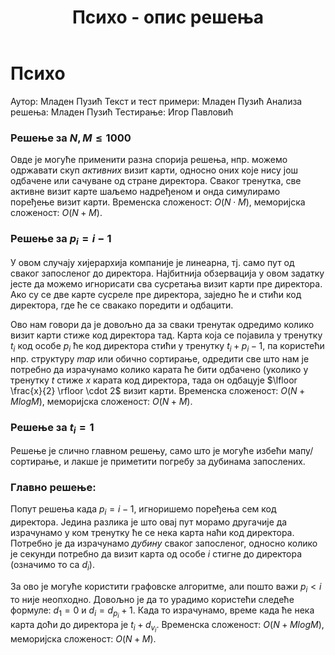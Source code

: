 ﻿---
title: Психо - опис решења
---

# Психо

Аутор: Младен Пузић
Текст и тест примери: Младен Пузић
Анализа решења: Младен Пузић
Тестирање: Игор Павловић

### Решење за $N, M \leq 1000$
Овде је могуће применити разна спорија решења, нпр. можемо одржавати скуп *активних* визит карти, односно оних које нису још одбачене или сачуване од стране директора. Сваког тренутка, све активне визит карте шаљемо надређеном и онда симулирамо поређење визит карти. Временска сложеност: $O(N\cdot M)$, меморијска сложеност: $O(N+M)$.

### Решење за $p_i = i-1$
У овом случају хијерархија компаније је линеарна, тј. само пут од сваког запосленог до директора. Најбитнија обзервација у овом задатку јесте да можемо игнорисати сва сусретања визит карти пре директора. Ако су се две карте сусреле пре директора, заједно ће и стићи код директора, где ће се свакако поредити и одбацити.

Ово нам говори да је довољно да за сваки тренутак одредимо колико визит карти стиже код директора тад. Карта која се појавила у тренутку $t_i$ код особе $p_i$ ће код директора стићи у тренутку $t_i+p_i-1$, па користећи нпр. структуру *map* или обично сортирање, одредити све што нам је потребно да израчунамо колико карата ће бити одбачено (уколико у тренутку $t$ стиже $x$ карата код директора, тада он одбацује $\lfloor \frac{x}{2} \rfloor \cdot 2$ визит карти. Временска сложеност: $O(N+MlogM)$, меморијска сложеност: $O(N+M)$. 

### Решење за $t_i = 1$
Решење је слично главном решењу, само што је могуће избећи мапу/сортирање, и лакше је приметити погребу за дубинама запослених.

### Главно решење:
Попут решења када $p_i = i-1$, игноришемо поређења сем код директора. Једина разлика је што овај пут морамо другачије да израчунамо у ком тренутку ће се нека карта наћи код директора. Потребно је да израчунамо *дубину* сваког запосленог, односно колико је секунди потребно да визит карта од особе $i$ стигне до директора (означимо то са $d_i$). 

За ово је могуће користити графовске алгоритме, али пошто важи $p_i < i$ то није неопходно. Довољно је да то урадимо користећи следеће формуле: $d_1 = 0$
 и $d_i = d_{p_i} + 1$. Када то израчунамо, време када ће нека карта доћи до директора је $t_i + d_{v_i}$. Временска сложеност: $O(N+MlogM)$, меморијска сложеност: $O(N+M)$.

